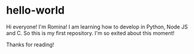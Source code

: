 # hello-world

Hi everyone! I'm Romina! 
I am learning how to develop in Python, Node JS and C. So this is my first repository. I'm so exited about this moment!

Thanks for reading!
